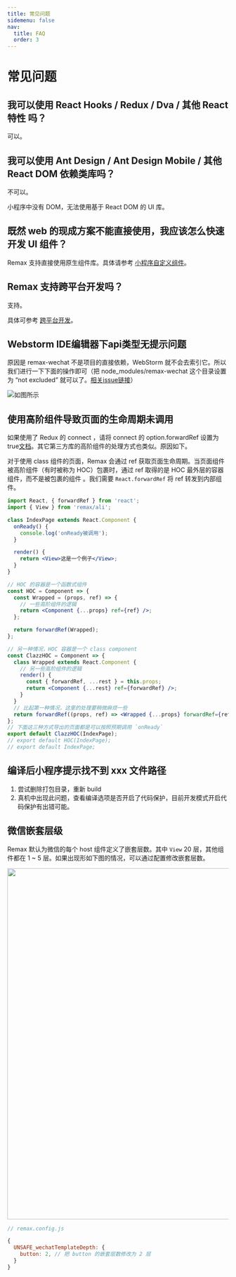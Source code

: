 ```yaml
---
title: 常见问题
sidemenu: false
nav:
  title: FAQ
  order: 3
---
```


# 常见问题

## 我可以使用 React Hooks / Redux / Dva / 其他 React 特性 吗？

可以。

## 我可以使用 Ant Design / Ant Design Mobile / 其他 React DOM 依赖类库吗？

不可以。

小程序中没有 DOM，无法使用基于 React DOM 的 UI 库。

## 既然 web 的现成方案不能直接使用，我应该怎么快速开发 UI 组件？

Remax 支持直接使用原生组件库。具体请参考 [小程序自定义组件](/guide/basic/custom-component)。

## Remax 支持跨平台开发吗？

支持。

具体可参考 [跨平台开发](/guide/one)。

## Webstorm IDE编辑器下api类型无提示问题

原因是 remax-wechat 不是项目的直接依赖，WebStorm 就不会去索引它。所以我们进行一下下面的操作即可（把 node_modules/remax-wechat 这个目录设置为 “not excluded” 就可以了。[相关issue链接](https://github.com/remaxjs/remax/issues/598)）

![如图所示](https://user-images.githubusercontent.com/465125/72723587-f4310d80-3bbb-11ea-84d3-763866789678.jpg)


## 使用高阶组件导致页面的生命周期未调用

如果使用了 Redux 的 connect ，请将 connect 的 option.forwardRef 设置为 true[文档](https://react-redux.js.org/api/connect#forwardref-boolean)。其它第三方库的高阶组件的处理方式也类似。原因如下。

对于使用 class 组件的页面，Remax 会通过 ref 获取页面生命周期。当页面组件被高阶组件（有时被称为 HOC）包裹时，通过 ref 取得的是 HOC 最外层的容器组件，而不是被包裹的组件 。我们需要 `React.forwardRef` 将 ref 转发到内部组件。

```jsx
import React, { forwardRef } from 'react';
import { View } from 'remax/ali';

class IndexPage extends React.Component {
  onReady() {
    console.log('onReady被调用');
  }

  render() {
    return <View>这是一个例子</View>;
  }
}

// HOC 的容器是一个函数式组件
const HOC = Component => {
  const Wrapped = (props, ref) => {
    // 一些高阶组件的逻辑
    return <Component {...props} ref={ref} />;
  };

  return forwardRef(Wrapped);
};

// 另一种情况，HOC 容器是一个 class component
const ClazzHOC = Component => {
  class Wrapped extends React.Component {
    // 另一些高阶组件的逻辑
    render() {
      const { forwardRef, ...rest } = this.props;
      return <Component {...rest} ref={forwardRef} />;
    }
  }
  // 比起第一种情况，这里的处理要稍微麻烦一些
  return forwardRef((props, ref) => <Wrapped {...props} forwardRef={ref} />);
};
// 下面这三种方式导出的页面都是可以按照预期调用 `onReady`
export default ClazzHOC(IndexPage);
// export default HOC(IndexPage);
// export default IndexPage;
```

## 编译后小程序提示找不到 xxx 文件路径

1. 尝试删除打包目录，重新 build
2. 真机中出现此问题，查看编译选项是否开启了代码保护，目前开发模式开启代码保护有出错可能。

## 微信嵌套层级

Remax 默认为微信的每个 host 组件定义了嵌套层数。其中 `View` 20 层，其他组件都在 1 ~ 5 层。如果出现形如下图的情况，可以通过配置修改嵌套层数。

<img width="800" src="https://gw.alipayobjects.com/mdn/rms_a6d2d8/afts/img/A*pExGT4kna-AAAAAAAAAAAABkARQnAQ" />

```js
// remax.config.js

{
  UNSAFE_wechatTemplateDepth: {
    button: 2, // 把 button 的嵌套层数修改为 2 层
  }
}
```
